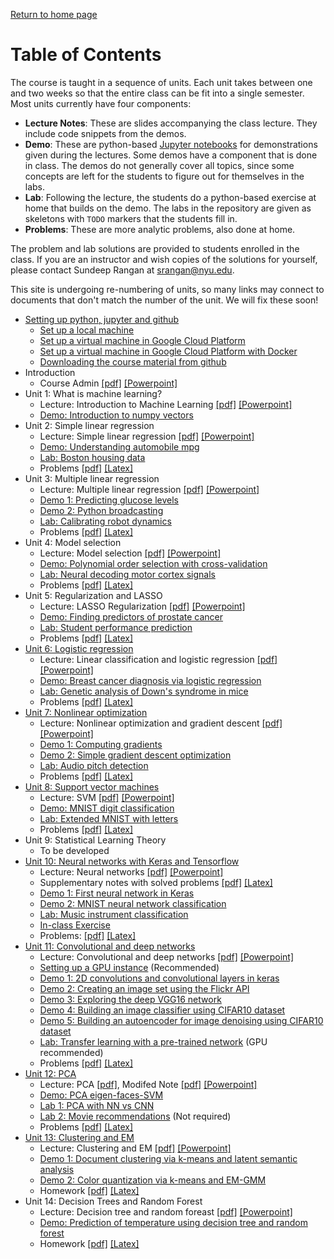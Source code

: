 [Return to home page](./README.md) 

# Table of Contents

The course is taught in a sequence of units.  Each unit takes between one
and two weeks so that the entire class can be fit into a single semester.
Most units currently have four components:
* **Lecture Notes**:  These are slides accompanying the class lecture.  They include code snippets
   from the demos.   
* **Demo**: These are python-based [Jupyter notebooks](http://jupyter.org/)
   for demonstrations given during the lectures.  Some demos have a
   component that is done in class.  The demos do not generally cover
   all topics, since some concepts are left for the students to figure out 
   for themselves in the labs.
* **Lab**:  Following the lecture, the students do a python-based exercise at home
   that builds on the demo.
   The labs in the repository are given as skeletons with `TODO`
   markers that the students fill in.
* **Problems**:  These are more analytic problems, also done at home.

The problem and lab solutions are provided to students enrolled in the class.
If you are an instructor
and wish copies of the solutions for yourself,
please contact Sundeep Rangan at <srangan@nyu.edu>.

This site is undergoing re-numbering of units, so many links may connect
to documents that don't match the number of the unit.  We will fix these soon!

* [Setting up python, jupyter and github](./Basics/setup.md)
    * [Set up a local machine](./Basics/setup.md)
    * [Set up a virtual machine in Google Cloud Platform](./GCP/getting_started.md)
    * [Set up a virtual machine in Google Cloud Platform with Docker](./GCP/docker.md)
    * [Downloading the course material from github](./Basics/github.md)
* Introduction
    * Course Admin [[pdf]](./lectures/CourseAdmin.pdf) [[Powerpoint]](./lectures/CourseAdmin.pptx)
* Unit 1:  What is machine learning? 
    * Lecture:  Introduction to Machine Learning [[pdf]](./lectures/Lect01_IntroML.pdf)
     [[Powerpoint]](./lectures/Lect01_IntroML.pptx)    
     * [Demo:  Introduction to numpy vectors](./unit01_intro/demo_intro_vectors.ipynb)
* Unit 2:  Simple linear regression
    * Lecture:  Simple linear regression [[pdf]](./lectures/Lect02_SimpRegression.pdf)
     [[Powerpoint]](./lectures/Lect02_SimpRegression.pptx)        
    * [Demo:  Understanding automobile mpg](./unit02_simp_lin_reg/demo2_auto_mpg.ipynb)
    * [Lab: Boston housing data](./unit02_simp_lin_reg/lab_housing_partial.ipynb) 
    * Problems [[pdf]](./unit02_simp_lin_reg/prob/prob_simp_lin_reg.pdf) [[Latex]](./unit02_simp_lin_reg/prob/prob_simp_lin_reg.tex)
* Unit 3:  Multiple linear regression
    * Lecture:  Multiple linear regression [[pdf]](./lectures/Lect03_MultLinRegression.pdf)
     [[Powerpoint]](./lectures/Lect03_MultLinRegression.pptx)    
    * [Demo 1:  Predicting glucose levels](./unit03_mult_lin_reg/demo1_glucose.ipynb)
    * [Demo 2:  Python broadcasting](./unit03_mult_lin_reg/demo2_python_broadcasting.ipynb)
    * [Lab: Calibrating robot dynamics](./unit03_mult_lin_reg/lab_robot_calib_partial.ipynb)
    * Problems [[pdf]](./unit03_mult_lin_reg/prob/prob_mult_reg.pdf) [[Latex]](./unit03_mult_lin_reg/prob/prob_mult_reg.tex)
* Unit 4:  Model selection
    * Lecture:  Model selection [[pdf]](./lectures/Lect04_ModelSelection.pdf)
     [[Powerpoint]](./lectures/Lect04_ModelSelection.pptx)    
    * [Demo:  Polynomial order selection with cross-validation](./unit04_model_sel/demo_polyfit.ipynb)
    * [Lab: Neural decoding motor cortex signals](./unit04_model_sel/lab_neural_partial.ipynb)          
    * Problems [[pdf]](./unit04_model_sel/prob/prob_model_sel.pdf) [[Latex]](./unit03_model_sel/hw/hw03_model_sel.tex)    
* Unit 5:  Regularization and LASSO
    * Lecture:  LASSO Regularization [[pdf]](./lectures/Lect05_Lasso.pdf)
     [[Powerpoint]](./lectures/Lect05_Lasso.pptx)         
    * [Demo:  Finding predictors of prostate cancer](./unit05_lasso/demo_prostate.ipynb) 
    * [Lab: Student performance prediction](./unit05_lasso/lab_student-performance.ipynb) 
    * Problems [[pdf]](./unit05_lasso/prob/prob_lasso.pdf) [[Latex]](./unit05_lasso/prob/prob_lasso.tex)
* [Unit 6:  Logistic regression](./unit06_logistic/readme.md)
    * Lecture:  Linear classification and logistic regression
    [[pdf]](./lectures/Lect06_LogisticReg.pdf)
    [[Powerpoint]](./lectures/Lect06_LogisticReg.pptx)         
    * [Demo:  Breast cancer diagnosis via logistic regression](./unit06_logistic/demo_breast_cancer.ipynb)
    * [Lab: Genetic analysis of Down's syndrome in mice](./unit06_logistic/lab_gene_partial.ipynb)
    * Problems [[pdf]](./unit06_logistic/prob/prob_logistic.pdf)
    [[Latex]](./unit06_logistic/prob/prob_logistic.tex) 
* [Unit 7:  Nonlinear optimization](./unit07_optim/readme.md)
    * Lecture:  Nonlinear optimization and gradient descent
    [[pdf]](./lectures/Lect07_Optim.pdf)
    [[Powerpoint]](./lectures/Lect07_Optim.pptx)         
    * [Demo 1:  Computing gradients](./unit07_optim/demo1_computing_gradients.ipynb)
    * [Demo 2:  Simple gradient descent optimization](./unit07_optim/demo2_grad_descent.ipynb)    
    * [Lab: Audio pitch detection](./unit07_optim/lab_audio_partial.ipynb)
    * Problems [[pdf]](./unit07_optim/prob/prob_optim.pdf)
    [[Latex]](./unit07_optim/prob/prob_optim.tex)
* [Unit 8:  Support vector machines](./unit08_svm/readme.md)
    * Lecture:  SVM [[pdf]](./lectures/Lect08_SVM.pdf)
    [[Powerpoint]](./lectures/Lect08_SVM.pptx)         
    * [Demo:  MNIST digit classification](./unit08_svm/demo_mnist_svm.ipynb)
    * [Lab: Extended MNIST with letters](./unit08_svm/lab_emnist_partial.ipynb)    
    * Problems [[pdf]](./unit08_svm/prob/prob_svm.pdf) [[Latex]](./unit08_svm/prob/prob_svm.tex) 
* Unit 9: Statistical Learning Theory
    * To be developed
* [Unit 10: Neural networks with Keras and Tensorflow](./unit07_neural/readme.md)
    * Lecture:  Neural networks [[pdf]](./lectures/Lect09_NeuralNet.pdf)
    [[Powerpoint]](./lectures/Lect09_NeuralNet.pptx)         
    * Supplementary notes with solved problems [[pdf]](./unit07_neural/hw/supplementary_neural.pdf) [[Latex]](./unit07_neural/hw/supplementary_neural.tex)
    * [Demo 1: First neural network in Keras](./unit07_neural/demo07_1_synthetic.ipynb)
    * [Demo 2: MNIST neural network classification](./unit07_neural/demo07_2_mnist_neural.ipynb)
    * [Lab:  Music instrument classification](./unit07_neural/lab07_music_partial.ipynb)
    * [In-class Exercise](./unit07_neural/InclassExercise.ipynb)
    * Problems: [[pdf]](./unit07_neural/hw/hw07_neural.pdf) [[Latex]](./unit07_neural/hw/hw07_neural.tex)    
* [Unit 11:  Convolutional and deep networks](./unit08_cnn/readme.md)
    * Lecture:  Convolutional and deep networks
    [[pdf]](./lectures/Lect10_ConvNet.pdf)
    [[Powerpoint]](./lectures/Lect10_ConvNet.pptx)         
    * [Setting up a GPU instance](./GCP/gpu_setup.md) (Recommended)
    * [Demo 1: 2D convolutions and convolutional layers in keras](./unit08_cnn/demo08_1_convolutions.ipynb)
    * [Demo 2: Creating an image set using the Flickr API](./unit08_cnn/demo08_2_flickr_images.ipynb)
    * [Demo 3: Exploring the deep VGG16 network](./unit08_cnn/demo08_3_vgg16.ipynb)
    * [Demo 4: Building an image classifier using CIFAR10 dataset](./unit08_cnn/demo08_4_classifier.ipynb)
    * [Demo 5: Building an autoencoder for image denoising using CIFAR10 dataset](./unit08_cnn/demo08_5_autoencoder.ipynb)
    * [Lab:  Transfer learning with a pre-trained network](./unit08_cnn/lab08_fine_tune_partial.ipynb)
    (GPU recommended)
    * Problems [[pdf]](./unit08_cnn/hw/hw08_cnn.pdf) [[Latex]](./unit08_cnn/hw/hw08_cnn.tex)
* [Unit 12:  PCA](./pca/readme.md)
    * Lecture:  PCA [[pdf]](./lectures/Lect11_PCA.pdf), Modifed Note [[pdf]](./lectures/Lect11_PCA_modified.pdf)
    [[Powerpoint]](./lectures/Lect11_PCA_modified.pptx)         
    * [Demo:  PCA eigen-faces-SVM](./unit09_pca/demo09_eigen_face_SVM.ipynb)
    * [Lab 1:  PCA with NN vs CNN](./unit09_pca/Lab09a_pca_NN_CNN_partial.ipynb)
    * [Lab 2: Movie recommendations](./unit09_pca/lab09_movies_partial.ipynb) (Not required) 
    * Problems [[pdf]](./unit09_pca/hw/hw09_PCA.pdf) [[Latex]](./unit09_pca/hw/hw09_PCA.tex)
* [Unit 13:  Clustering and EM](./unit10_cluster/readme.md)
    * Lecture:  Clustering and EM [[pdf]](./lectures/Lect12_Clustering.pdf)
    [[Powerpoint]](./lectures/Lect12_Clustering.pptx)         
    * [Demo 1: Document clustering via k-means and latent semantic analysis](./unit10_cluster/demo10_doc_cluster.ipynb)
    * [Demo 2: Color quantization via k-means and EM-GMM](./unit10_cluster/demo10b_kmeans_GMM_color_quantization.ipynb)    
    * Homework [[pdf]](./unit10_cluster/hw/hw10_clustering.pdf) [[Latex]](./unit10_cluster/hw/hw10_clustering.tex)
* Unit 14:  Decision Trees and Random Forest
    * Lecture:  Decision tree and random foreast [[pdf]](./lectures/Lect13_Trees.pdf)
    [[Powerpoint]](./lectures/Lect13_Trees.pptx)         
    * [Demo: Prediction of temperature using decision tree and random forest](./unit11_tree/decision_tree_and_random_forest.ipynb)
    * Homework [[pdf]](./unit11_tree/hw/hw11_tree.pdf) [[Latex]](./unit11_tree/hw/hw11_tree.tex)

